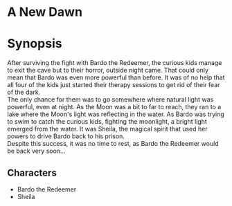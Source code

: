 # A New Dawn

# Synopsis
After surviving the fight with Bardo the Redeemer, the curious kids manage to exit the cave but to their horror, outside night came. That could only mean that Bardo was even more powerful than before. It was of no help that all four of the kids just started their therapy sessions to get rid of their fear of the dark.</br>
The only chance for them was to go somewhere where natural light was powerful, even at night. As the Moon was a bit to far to reach, they ran to a lake where the Moon's light was reflecting in the water. As Bardo was trying to swim to catch the curious kids, fighting the moonlight, a bright light emerged from the water. It was Sheila, the magical spirit that used her powers to drive Bardo back to his prison. </br>
Despite this success, it was no time to rest, as Bardo the Redeemer would be back very soon...


## Characters
- Bardo the Redeemer
- Sheila
